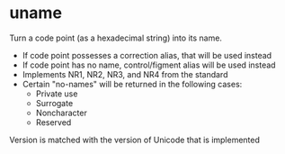 # uname

Turn a code point (as a hexadecimal string) into its name.

- If code point possesses a correction alias, that will be used instead
- If code point has no name, control/figment alias will be used instead
- Implements NR1, NR2, NR3, and NR4 from the standard
- Certain "no-names" will be returned in the following cases:
  - Private use
  - Surrogate
  - Noncharacter
  - Reserved

Version is matched with the version of Unicode that is implemented
